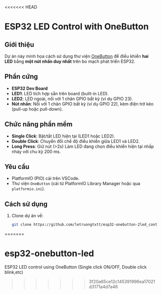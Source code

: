 <<<<<<< HEAD
# ESP32 LED Control with OneButton

## Giới thiệu
Dự án này minh họa cách sử dụng thư viện [OneButton](https://github.com/mathertel/OneButton) để điều khiển **hai LED** bằng **một nút nhấn duy nhất** trên bo mạch phát triển ESP32.

## Phần cứng
- **ESP32 Dev Board**
- **LED1**: LED tích hợp sẵn trên board (built-in LED).
- **LED2**: LED ngoài, nối với 1 chân GPIO bất kỳ (ví dụ GPIO 23).
- **Nút nhấn**: Nối với 1 chân GPIO bất kỳ (ví dụ GPIO 22), kèm điện trở kéo (pull-up hoặc pull-down).

## Chức năng phần mềm
- **Single Click**: Bật/tắt LED hiện tại (LED1 hoặc LED2).
- **Double Click**: Chuyển đổi chế độ điều khiển giữa LED1 và LED2.
- **Long Press**: Giữ nút (>2s) Làm LED đang chọn điều khiển hiện tại nhấp nháy với chu kỳ 200 ms.

## Yêu cầu
- PlatformIO (PIO) cài trên VSCode.
- Thư viện `OneButton` (cài từ PlatformIO Library Manager hoặc qua `platformio.ini`).

## Cách sử dụng
1. Clone dự án về:
   ```bash
   git clone https://github.com/letruongtxtt/esp32-onebutton-2led_control

=======
# esp32-onebutton-led
ESP32 LED control using OneButton (Single click ON/OFF, Double click blink,etc)
>>>>>>> 3f20a65ce12c145391996ea17021d3171a4d7a46
